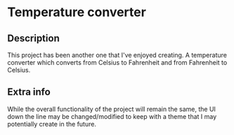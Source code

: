 # Temperature converter

## Description

This project has been another one that I've enjoyed creating. A temperature converter which converts from Celsius to Fahrenheit and from Fahrenheit to Celsius.

## Extra info

While the overall functionality of the project will remain the same, the UI down the line may be changed/modified to keep with a theme that I may potentially create in the future.
